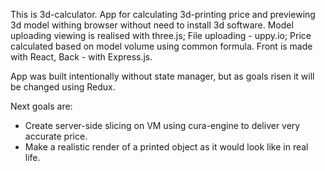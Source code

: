 This is 3d-calculator.
App for calculating 3d-printing price and previewing 3d model withing browser without need to install 3d software.
Model uploading viewing is realised with three.js; File uploading - uppy.io; Price calculated based on model volume using common formula.
Front is made with React, Back - with Express.js.

App was built intentionally without state manager, but as goals risen it will be changed using Redux.

Next goals are:
- Create server-side slicing on VM using cura-engine to deliver very accurate price.
- Make a realistic render of a printed object as it would look like in real life.
